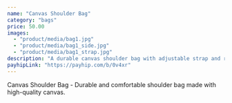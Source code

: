 ```yaml
---
name: "Canvas Shoulder Bag"
category: "bags"
price: 50.00
images:
  - "product/media/bag1.jpg"
  - "product/media/bag1_side.jpg"
  - "product/media/bag1_strap.jpg"
description: "A durable canvas shoulder bag with adjustable strap and roomy interior. Ideal for casual outings or work."
payhipLink: "https://payhip.com/b/0v4xr"
---
```


Canvas Shoulder Bag - Durable and comfortable shoulder bag made with high-quality canvas.

